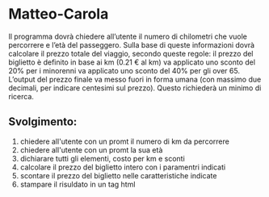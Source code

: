 Matteo-Carola
===
Il programma dovrà chiedere all’utente il numero di chilometri che vuole percorrere e l’età del passeggero.
Sulla base di queste informazioni dovrà calcolare il prezzo totale del viaggio, secondo queste regole:
il prezzo del biglietto è definito in base ai km (0.21 € al km)
va applicato uno sconto del 20% per i minorenni
va applicato uno sconto del 40% per gli over 65.
L’output del prezzo finale va messo fuori in forma umana (con massimo due decimali, per indicare centesimi sul prezzo). Questo richiederà un minimo di ricerca.

## Svolgimento: 
1. chiedere all'utente con un promt il numero di km da percorrere
2. chiedere all'utente con un promt la sua età
3. dichiarare tutti gli elementi, costo per km e sconti
4. calcolare il prezzo del biglietto intero con i paramentri indicati
5. scontare il prezzo del biglietto nelle caratteristiche indicate 
6. stampare il risuldato in un tag html